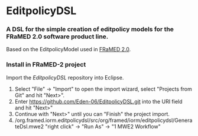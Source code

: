 # EditpolicyDSL
### A DSL for the simple creation of editpolicy models for the FRaMED 2.0 software product line.

Based on the EditpolicyModel used in [FRaMED 2.0](https://github.com/Eden-06/FRaMED-2.0).

### Install in FRaMED-2 project
Import the *EditpolicyDSL* repository into Eclipse.
1.  Select "File" -> "Import" to open the import wizard, select "Projects from Git" and hit "Next>".
2.  Enter <https://github.com/Eden-06/EditpolicyDSL.git> into the URI field and hit "Next>"
3.  Continue with "Next>" until you can "Finish" the project import.
4.  /org.framed.iorm.editpolicydsl/src/org/framed/iorm/editpolicydsl/GenerateDsl.mwe2 "right click" -> "Run As" -> "1 MWE2 Workflow"

